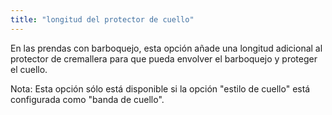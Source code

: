 ```yaml
---
title: "longitud del protector de cuello"
---
```


En las prendas con barboquejo, esta opción añade una longitud adicional al protector de cremallera para que pueda envolver el barboquejo y proteger el cuello.

Nota: Esta opción sólo está disponible si la opción "estilo de cuello" está configurada como "banda de cuello".
